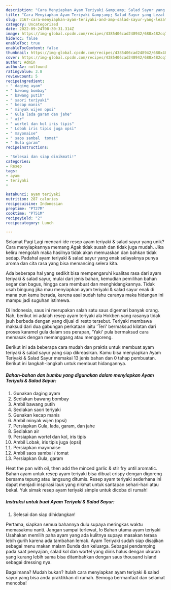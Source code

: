```yaml
---
description: "Cara Menyiapkan Ayam Teriyaki &amp;amp; Salad Sayur yang Lezat Sekali, Enak"
title: "Cara Menyiapkan Ayam Teriyaki &amp;amp; Salad Sayur yang Lezat Sekali, Enak"
slug: 2167-cara-menyiapkan-ayam-teriyaki-and-amp-salad-sayur-yang-lezat-sekali-enak
category: Uncategorized
date: 2022-09-24T08:30:31.314Z
image: https://img-global.cpcdn.com/recipes/4385406cad248942/680x482cq70/ayam-teriyaki-salad-sayur-foto-resep-utama.jpg
hideToc: false
enableToc: true
enableTocContent: false
thumbnail: https://img-global.cpcdn.com/recipes/4385406cad248942/680x482cq70/ayam-teriyaki-salad-sayur-foto-resep-utama.jpg
cover: https://img-global.cpcdn.com/recipes/4385406cad248942/680x482cq70/ayam-teriyaki-salad-sayur-foto-resep-utama.jpg
author: Admin
authorAv: notfound
ratingvalue: 3.8
reviewcount: 5
recipeingredient:
- " daging ayam"
- " bawang bombay"
- " bawang putih"
- " saori teriyaki"
- " kecap manis"
- " minyak wijen opsi"
- " Gula lada garam dan jahe"
- " air"
- " wortel dan kol iris tipis"
- " Lobak iris tipis juga opsi"
- " mayonaise"
- " saos sambal  tomat"
- " Gula garam"
recipeinstructions:

- "Selesai dan siap dinikmati!"
categories:
- Resep
tags:
- ayam
- teriyaki
- 

katakunci: ayam teriyaki  
nutrition: 287 calories
recipecuisine: Indonesian
preptime: "PT27M"
cooktime: "PT51M"
recipeyield: "2"
recipecategory: Lunch

---
```



Selamat Pagi Lagi mencari ide resep ayam teriyaki &amp; salad sayur yang unik? Cara menyiapkannya memang Agak tidak susah dan tidak juga mudah. Jika keliru mengolah maka hasilnya tidak akan memuaskan dan bahkan tidak sedap. Padahal ayam teriyaki &amp; salad sayur yang enak selayaknya punya aroma dan cita rasa yang bisa memancing selera kita.


Ada beberapa hal yang sedikit bisa mempengaruhi kualitas rasa dari ayam teriyaki &amp; salad sayur, mulai dari jenis bahan, kemudian pemilihan bahan segar dan bagus, hingga cara membuat dan menghidangkannya. Tidak usah bingung jika mau menyiapkan ayam teriyaki &amp; salad sayur enak di mana pun kamu berada, karena asal sudah tahu caranya maka hidangan ini mampu jadi suguhan istimewa.

Di Indonesia, saus ini merupakan salah satu saus digemari banyak orang. Nah, berikut ini adalah resep ayam teriyaki ala Hokben yang rasanya tidak jauh berbeda dengan yang dijual di resto tersebut. Teriyaki membawa maksud dari dua gabungan perkataan iaitu &#39;Teri&#39; bermaksud kilatan dari proses karamel gula dalam sos perapan, &#39;Yaki&#39; pula bermaksud cara memasak dengan memanggang atau menggoreng.


Berikut ini ada beberapa cara mudah dan praktis untuk membuat ayam teriyaki &amp; salad sayur yang siap dikreasikan. Kamu bisa menyiapkan Ayam Teriyaki &amp; Salad Sayur memakai 13 jenis bahan dan 0 tahap pembuatan. Berikut ini langkah-langkah untuk membuat hidangannya.

<!--inarticleads1-->

##### Bahan-bahan dan bumbu yang digunakan dalam menyiapkan Ayam Teriyaki &amp; Salad Sayur:

1. Gunakan  daging ayam
1. Sediakan  bawang bombay
1. Ambil  bawang putih
1. Sediakan  saori teriyaki
1. Gunakan  kecap manis
1. Ambil  minyak wijen (opsi)
1. Persiapkan  Gula, lada, garam, dan jahe
1. Sediakan  air
1. Persiapkan  wortel dan kol, iris tipis
1. Ambil  Lobak, iris tipis juga (opsi)
1. Persiapkan  mayonaise
1. Ambil  saos sambal / tomat
1. Persiapkan  Gula, garam


Heat the pan with oil, then add the minced garlic &amp; stir fry until aromatic. Bahan ayam untuk resep ayam teriyaki bisa dibuat crispy dengan digoreng bersama tepung atau langsung ditumis. Resep ayam teriyaki sederhana ini dapat menjadi inspirasi lauk yang nikmat untuk santapan sehari-hari atau bekal. Yuk simak resep ayam teriyaki simple untuk dicoba di rumah! 

<!--inarticleads2-->

##### Instruksi untuk buat Ayam Teriyaki &amp; Salad Sayur:


1. Selesai dan siap dihidangkan!

Pertama, siapkan semua bahannya dulu supaya meringkas waktu memasakmu nanti. Jangan sampai terlewat, lo Bahan utama ayam teriyaki Usahakan memilih paha ayam yang ada kulitnya supaya masakan terasa lebih gurih karena ada tambahan lemak. Ayam Teriyaki sudah siap disajikan sebagai menu makan malam Bunda dan keluarga. Sebagai pendamping pada saat penyajian, salad kol dan wortel yang diiris halus dengan ukuran yang kurang lebih sama bisa ditambahkan dengan saus thousand island sebagai dressing nya. 

Bagaimana? Mudah bukan? Itulah cara menyiapkan ayam teriyaki &amp; salad sayur yang bisa anda praktikkan di rumah. Semoga bermanfaat dan selamat mencoba!
